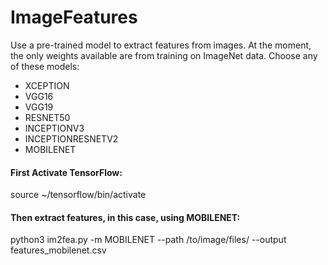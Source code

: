 # ImageFeatures
Use a pre-trained model to extract features from images. At the moment, the only weights available are from training on ImageNet data. Choose any of these models:
* XCEPTION
* VGG16
* VGG19
* RESNET50
* INCEPTIONV3
* INCEPTIONRESNETV2
* MOBILENET

#### First Activate TensorFlow:
source ~/tensorflow/bin/activate

#### Then extract features, in this case, using MOBILENET:
python3 im2fea.py -m MOBILENET --path /to/image/files/ --output features_mobilenet.csv
